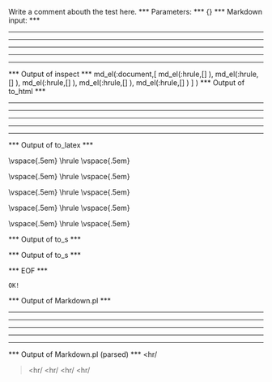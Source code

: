 Write a comment abouth the test here.
*** Parameters: ***
{}
*** Markdown input: ***
* * *

***

*****

- - -

---------------------------------------


*** Output of inspect ***
md_el(:document,[
	md_el(:hrule,[] ),
	 md_el(:hrule,[] ),
	 md_el(:hrule,[] ),
	 md_el(:hrule,[] ),
	 md_el(:hrule,[] )
] )
*** Output of to_html ***

<hr />

<hr />

<hr />

<hr />

<hr />

*** Output of to_latex ***

\vspace{.5em} \hrule \vspace{.5em}

\vspace{.5em} \hrule \vspace{.5em}

\vspace{.5em} \hrule \vspace{.5em}

\vspace{.5em} \hrule \vspace{.5em}

\vspace{.5em} \hrule \vspace{.5em}

*** Output of to_s ***

*** Output of to_s ***

*** EOF ***



	OK!



*** Output of Markdown.pl ***
<hr />

<hr />

<hr />

<hr />

<hr />

*** Output of Markdown.pl (parsed) ***
<hr/
   ><hr/
   ><hr/
   ><hr/
   ><hr/
 >